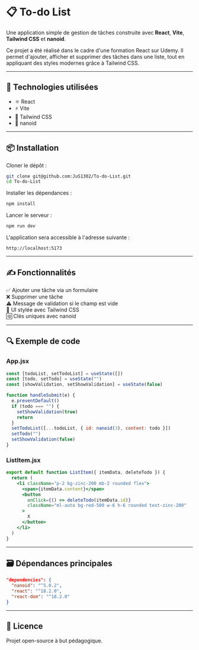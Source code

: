 # 📋 To-do List

Une application simple de gestion de tâches construite avec **React**, **Vite**, **Tailwind CSS** et **nanoid**.

Ce projet a été réalisé dans le cadre d'une formation React sur Udemy. Il permet d'ajouter, afficher et supprimer des tâches dans une liste, tout en appliquant des styles modernes grâce à Tailwind CSS.

---

## 🚀 Technologies utilisées

- ⚛️ React  
- ⚡ Vite  
- 🎨 Tailwind CSS  
- 🔑 nanoid  

---

## 📦 Installation

Cloner le dépôt :
```bash
git clone git@github.com:JuS1302/To-do-List.git
cd To-do-List
```

Installer les dépendances :
```bash
npm install
```

Lancer le serveur :
```bash
npm run dev
```

L'application sera accessible à l'adresse suivante :
```
http://localhost:5173
```

---

## ✍️ Fonctionnalités

✅ Ajouter une tâche via un formulaire  
❌ Supprimer une tâche  
⚠️ Message de validation si le champ est vide  
🎨 UI stylée avec Tailwind CSS  
🆔 Clés uniques avec nanoid  

---

## 🔍 Exemple de code

### App.jsx
```jsx
const [todoList, setTodoList] = useState([])
const [todo, setTodo] = useState("")
const [showValidation, setShowValidation] = useState(false)

function handleSubmit(e) {
  e.preventDefault()
  if (todo === "") {
    setShowValidation(true)
    return
  }
  setTodoList([...todoList, { id: nanoid(3), content: todo }])
  setTodo("")
  setShowValidation(false)
}
```

### ListItem.jsx
```jsx
export default function ListItem({ itemData, deleteTodo }) {
  return (
    <li className="p-2 bg-zinc-200 mb-2 rounded flex">
      <span>{itemData.content}</span>
      <button
        onClick={() => deleteTodo(itemData.id)}
        className="ml-auto bg-red-500 w-6 h-6 rounded text-zinc-200"
      >
        X
      </button>
    </li>
  )
}
```

---

## 🗃️ Dépendances principales

```json
"dependencies": {
  "nanoid": "^5.0.2",
  "react": "^18.2.0",
  "react-dom": "^18.2.0"
}
```

---

## 📄 Licence

Projet open-source à but pédagogique.
